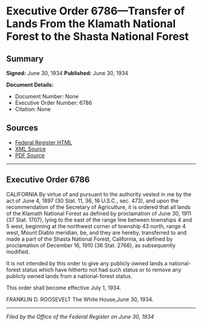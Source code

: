 # Executive Order 6786—Transfer of Lands From the Klamath National Forest to the Shasta National Forest

## Summary

**Signed:** June 30, 1934
**Published:** June 30, 1934

**Document Details:**
- Document Number: None
- Executive Order Number: 6786
- Citation: None

## Sources
- [Federal Register HTML](https://www.presidency.ucsb.edu/documents/executive-order-6786-transfer-lands-from-the-klamath-national-forest-the-shasta-national)
- [XML Source](None)
- [PDF Source](None)

---

## Executive Order 6786

CALIFORNIA
By virtue of and pursuant to the authority vested in me by the act of June 4, 1897 (30 Stat. 11, 36, 16 U.S.C., sec. 473), and upon the recommendation of the Secretary of Agriculture, it is ordered that all lands of the Klamath National Forest as defined by proclamation of June 30, 1911 (37 Stat. 1707), lying to the east of the range line between townships 4 and 5 west, beginning at the northwest corner of township 43 north, range 4 west, Mount Diablo meridian, be, and they are hereby, transferred to and made a part of the Shasta National Forest, California, as defined by proclamation of December 16, 1910 (36 Stat. 2766), as subsequently modified.

It is not intended by this order to give any publicly owned lands a national-forest status which have hitherto not had such status or to remove any publicly owned lands from a national-forest status.

This order shall become effective July 1, 1934.

FRANKLIN D. ROOSEVELT
The White House,June 30, 1934.

---

*Filed by the Office of the Federal Register on June 30, 1934*
